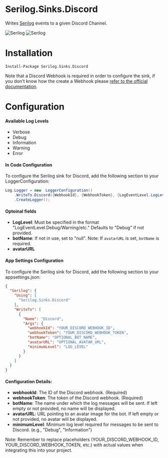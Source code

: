 # Serilog.Sinks.Discord
Writes [Serilog](https://serilog.net/) events to a given Discord Channel.

![Serilog](/Screenshots/screenshot.png?raw=true)
![Serilog](/Screenshots/screenshot1.png?raw=true)

# Installation
```
Install-Package Serilog.Sinks.Discord
```
Note that a Discord Webhook is required in order to configure the sink, if you don't know how the create a Webhook please [refer to the official documentation](https://support.discord.com/hc/en-us/articles/228383668-Intro-to-Webhooks).

# Configuration

#### Available Log Levels
-   Verbose
-   Debug
-   Information
-   Warning
-   Error
#### In Code Configuration
To configure the Serilog sink for Discord, add the following section to your LoggerConfiguration:
```csharp
Log.Logger = new  LoggerConfiguration()
	.WriteTo.Discord({WebhookId}, {WebhookToken}, {LogEventLevel.LogLevel}, {botName}, {avatarURL})
	.CreateLogger();
```
#### Optoinal fields
- **LogLevel**: Must be specified in the format "LogEventLevel.Debug/Warning/etc." Defaults to "Debug" if not provided.
- **botName**: If not in use, set to "null". Note: If `avatarURL` is set, `botName` is required.
- **avatarURL**
#### App Settings Configuration
To configure the Serilog sink for Discord, add the following section to your appsettings.json:
```json
{
  "Serilog": {
    "Using": [
      "Serilog.Sinks.Discord"
    ],
    "WriteTo": [
      {
        "Name": "Discord",
        "Args": {
          "webhookId": "YOUR_DISCORD_WEBHOOK_ID",
          "webhookToken": "YOUR_DISCORD_WEBHOOK_TOKEN",
          "botName": "OPTIONAL_BOT_NAME",
          "avatarURL": "OPTIONAL_AVATAR_URL",
          "minimumLevel": "LOG_LEVEL"
        }
      }
    ]
  }
}
```
#### Configuration Details:
- **webhookId**: The ID of the Discord webhook. (Required)
- **webhookToken**: The token of the Discord webhook. (Required)
- **botName**: The name under which the log messages will be sent. If left empty or not provided, no name will be displayed.
- **avatarURL**: URL pointing to an avatar image for the bot. If left empty or not provided, no avatar will be displayed.
- **minimumLevel**: Minimum log level required for messages to be sent to Discord. (e.g., "Debug", "Information")

Note: Remember to replace placeholders (YOUR_DISCORD_WEBHOOK_ID, YOUR_DISCORD_WEBHOOK_TOKEN, etc.) with actual values when integrating this into your project.